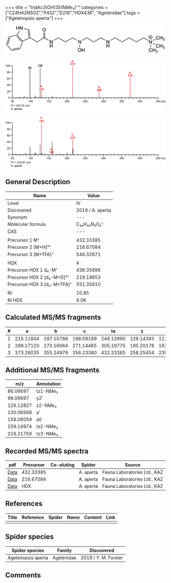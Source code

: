 +++
title = "IndAc3(OH)35(NMe₃)⁺"
categories = ["C24H42N5O2","P432","D216","HDX436",
"Agelenidae"]
tags = ["Agelenopsis aperta"]
+++

![](/img/IndAc3(OH)35(NMe3).png)

![](/img_MSMS/432_IndAc3(OH)35(NMe3)_Aa.png?classes=border)

![](/img_MSMS/432_IndAc3(OH)35(NMe3)_Aa_2.png?classes=border)

## General Description

| Name                        | Value            |
|-----------------------------|------------------|
| Level                       | IV               |
| Discovered                  | 2019 / A. aperta |
| Synonym                     | ---              |
| Molecular formula           | C₂₄H₄₂N₅O₂⁺      |
| CAS                         | ---              |
|                             |                  |
| Precursor 1  M⁺             | 432.33385        |
| Precursor 2 [M+H]²⁺         | 216.67084        |
| Precursor 3 [M+TFA]⁺        | 546.32671        |
|                             |                  |
| HDX                         | 4                |
| Precursor HDX 1  d₄-M⁺      | 436.35896        |
| Precursor HDX 2 [d₄-M+D]²⁺  | 219.18653        |
| Precursor HDX 3 [d₄-M+TFA]⁺ | 551.35810        |
|                             |                  |
| Rt                          | 10.85            |
| Rt HDX                      | 9.06             |

## Calculated MS/MS fragments

| # | a         | b         | c         | ta        | z         | y         | tz        |
|---|-----------|-----------|-----------|-----------|-----------|-----------|-----------|
| 1 | 215.11844 | 197.10788 | 198.09189 | 248.13990 | 128.14393 | 111.11738 | 146.17830 |
| 2 | 288.17120 | 270.16064 | 271.14465 | 305.19775 | 185.20178 | 167.16740 | 219.23106 |
| 3 | 373.26035 | 355.24979 | 356.23380 | 432.33385 | 258.25454 | 239.21234 | 276.28891 |

## Additional MS/MS fragments

| m/z       | Annotation |
|-----------|------------|
| 86.09697  | tz1-NMe₃   |
| 98.09697  | y2'        |
| 126.12827 | z2-NMe₃    |
| 130.06568 | a'         |
| 158.06059 | a0         |
| 159.14974 | tz2-NMe₃   |
| 216.21759 | tz3-NMe₃   |

## Recorded MS/MS spectra

| pdf                                                     | Precursor | Co-eluting | Spider    | Source                       |
|---------------------------------------------------------|-----------|------------|-----------|------------------------------|
| [Data](/pdf/A-aperta/432_IndAc3(OH)35(NMe3)_Aa.pdf)     | 432.33385 |            | A. aperta | Fauna Laboratories Ltd., KAZ |
| [Data](/pdf/A-aperta/432_IndAc3(OH)35(NMe3)_Aa_2.pdf)   | 216.67084 |            | A. aperta | Fauna Laboratories Ltd., KAZ |
| [Data](/pdf/A-aperta/432_IndAc3(OH)35(NMe3)_Aa_HDX.pdf) | HDX       |            | A. aperta | Fauna Laboratories Ltd., KAZ |

## References

| Title     | Reference   | Spider    | Name   | Content  | Link |
|-----------|-------------|-----------|--------|----------|-----|
|           |             |           |        |          |     |

## Spider species

| Spider species     | Family     | Discovered           |
|--------------------|------------|----------------------|
| Agelenopsis aperta | Agelenidae | 2019 / Y. M. Forster |

## Comments